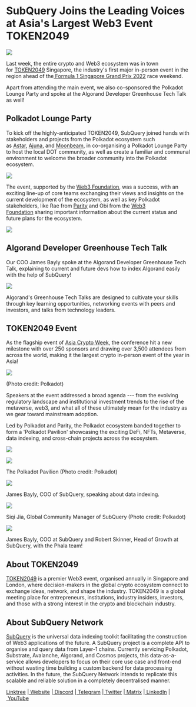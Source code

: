 # SubQuery Joins the Leading Voices at Asia's Largest Web3 Event TOKEN2049

![](https://miro.medium.com/max/1400/0*2w_N3ywHWLAjQ428)

Last week, the entire crypto and Web3 ecosystem was in town for [TOKEN2049](https://www.asia.token2049.com/) Singapore, the industry's first major in-person event in the region ahead of the[ Formula 1 Singapore Grand Prix 2022](https://www.formula1.com/en/racing/2022/Singapore.html) race weekend.

Apart from attending the main event, we also co-sponsored the Polkadot Lounge Party and spoke at the Algorand Developer Greenhouse Tech Talk as well!

## Polkadot Lounge Party

To kick off the highly-anticipated TOKEN2049, SubQuery joined hands with stakeholders and projects from the Polkadot ecosystem such as [Astar](http://astar.network/), [Ajuna](http://ajuna.io/), and [Moonbeam](http://moonbeam.network/), in co-organising a Polkadot Lounge Party to host the local DOT community, as well as create a familiar and communal environment to welcome the broader community into the Polkadot ecosystem.

![](https://miro.medium.com/max/1400/0*qh8SjydiGDjydfgU)

The event, supported by the [Web3 Foundation](https://web3.foundation/), was a success, with an exciting line-up of core teams exchanging their views and insights on the current development of the ecosystem, as well as key Polkadot stakeholders, like Rae from [Parity](https://www.parity.io/technologies/polkadot/) and Obi from the [Web3 Foundation](https://web3.foundation/about/) sharing important information about the current status and future plans for the ecosystem.

![](https://miro.medium.com/max/1400/0*fCSZWagqNSe-Cfr8)

## Algorand Developer Greenhouse Tech Talk

Our COO James Bayly spoke at the Algorand Developer Greenhouse Tech Talk, explaining to current and future devs how to index Algorand easily with the help of SubQuery!⁩

![](https://miro.medium.com/max/1400/0*J7b5PUAZcgXHPt39)

Algorand's Greenhouse Tech Talks are designed to cultivate your skills through key learning opportunities, networking events with peers and investors, and talks from technology leaders.

## TOKEN2049 Event

As the flagship event of [Asia Crypto Week](https://www.asiacryptoweek.com/), the conference hit a new milestone with over 250 sponsors and drawing over 3,500 attendees from across the world, making it the largest crypto in-person event of the year in Asia!

![](https://miro.medium.com/max/1400/0*FBxdRosMt74aeulX)

(Photo credit: Polkadot)

Speakers at the event addressed a broad agenda --- from the evolving regulatory landscape and institutional investment trends to the rise of the metaverse, web3, and what all of these ultimately mean for the industry as we gear toward mainstream adoption.

Led by Polkadot and Parity, the Polkadot ecosystem banded together to form a 'Polkadot Pavilion' showcasing the exciting DeFi, NFTs, Metaverse, data indexing, and cross-chain projects across the ecosystem.

![](https://miro.medium.com/max/1400/0*uKr5smHuLeAr8RIu)

![](https://miro.medium.com/max/1400/0*fs65lwehLq2f_0Tn)

The Polkadot Pavilion (Photo credit: Polkadot)

![](https://miro.medium.com/max/1400/0*RDluPTpfZb0W2Si6)

James Bayly, COO of SubQuery, speaking about data indexing.

![](https://miro.medium.com/max/1400/0*GG_P6sJoU-cFCtbk)

Siqi Jia, Global Community Manager of SubQuery (Photo credit: Polkadot)

![](https://miro.medium.com/max/1400/0*7Ivq6ji4x28rD8I9)

James Bayly, COO at SubQuery and Robert Skinner, Head of Growth at SubQuery, with the Phala team!

## About TOKEN2049

[TOKEN2049](https://www.token2049.com/) is a premier Web3 event, organised annually in Singapore and London, where decision-makers in the global crypto ecosystem connect to exchange ideas, network, and shape the industry. TOKEN2049 is a global meeting place for entrepreneurs, institutions, industry insiders, investors, and those with a strong interest in the crypto and blockchain industry.

## About SubQuery Network

[SubQuery](https://subquery.network/) is the universal data indexing toolkit facilitating the construction of Web3 applications of the future. A SubQuery project is a complete API to organise and query data from Layer-1 chains. Currently servicing Polkadot, Substrate, Avalanche, Algorand, and Cosmos projects, this data-as-a-service allows developers to focus on their core use case and front-end without wasting time building a custom backend for data processing activities. In the future, the SubQuery Network intends to replicate this scalable and reliable solution in a completely decentralised manner.

​​[Linktree](https://linktr.ee/subquerynetwork) |[ Website](https://subquery.network/) |[ Discord](https://discord.com/invite/78zg8aBSMG) |[ Telegram](https://t.me/subquerynetwork) |[ Twitter](https://twitter.com/subquerynetwork) |[ Matrix](https://matrix.to/#/#subquery:matrix.org) |[ LinkedIn](https://www.linkedin.com/company/subquery) |[ YouTube](https://www.youtube.com/channel/UCi1a6NUUjegcLHDFLr7CqLw)
